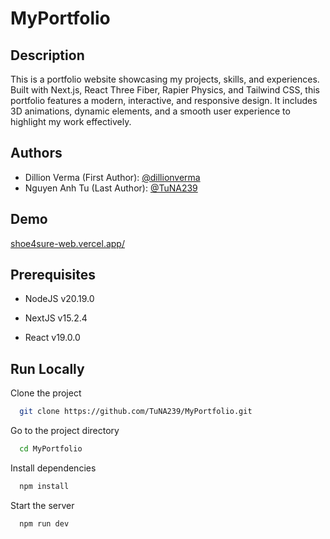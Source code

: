 
# MyPortfolio

## Description

This is a portfolio website showcasing my projects, skills, and experiences. Built with Next.js, React Three Fiber, Rapier Physics, and Tailwind CSS, this portfolio features a modern, interactive, and responsive design. It includes 3D animations, dynamic elements, and a smooth user experience to highlight my work effectively.


## Authors
- Dillion Verma (First Author): [@dillionverma](https://github.com/dillionverma)
- Nguyen Anh Tu (Last Author): [@TuNA239](https://github.com/TuNA239)


## Demo

[shoe4sure-web.vercel.app/](https://shoe4sure-web.vercel.app/)

## Prerequisites

 - NodeJS v20.19.0

 - NextJS v15.2.4

 - React v19.0.0


## Run Locally

Clone the project

```bash
  git clone https://github.com/TuNA239/MyPortfolio.git
```

Go to the project directory

```bash
  cd MyPortfolio
```

Install dependencies

```bash
  npm install
```

Start the server

```bash
  npm run dev
```